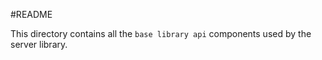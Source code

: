#README

This directory contains all the `base library api` components used by the server library.

